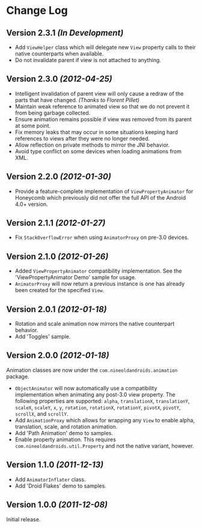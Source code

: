 Change Log
==========

Version 2.3.1 *(In Development)*
--------------------------------

 * Add `ViewHelper` class which will delegate new `View` property calls to
   their native counterparts when available.
 * Do not invalidate parent if view is not attached to anything.


Version 2.3.0 *(2012-04-25)*
----------------------------

 * Intelligent invalidation of parent view will only cause a redraw of the
   parts that have changed. *(Thanks to Florent Pillet)*
 * Maintain weak reference to animated view so that we do not prevent it from
   being garbage collected.
 * Ensure animation remains possible if view was removed from its parent at
   some point.
 * Fix memory leaks that may occur in some situations keeping hard references
   to views after they were no longer needed.
 * Allow reflection on private methods to mirror the JNI behavior.
 * Avoid type conflict on some devices when loading animations from XML.


Version 2.2.0 *(2012-01-30)*
----------------------------

 * Provide a feature-complete implementation of `ViewPropertyAnimator` for
   Honeycomb which previously did not offer the full API of the Android 4.0+
   version.


Version 2.1.1 *(2012-01-27)*
----------------------------

 * Fix `StackOverflowError` when using `AnimatorProxy` on pre-3.0 devices.


Version 2.1.0 *(2012-01-26)*
----------------------------

 * Added `ViewPropertyAnimator` compatibility implementation. See the
   'ViewPropertyAnimator Demo' sample for usage.
 * `AnimatorProxy` will now return a previous instance is one has already
   been created for the specified `View`.


Version 2.0.1 *(2012-01-18)*
----------------------------

 * Rotation and scale animation now mirrors the native counterpart behavior.
 * Add 'Toggles' sample.


Version 2.0.0 *(2012-01-18)*
----------------------------

Animation classes are now under the `com.nineoldandroids.animation` package.

 * `ObjectAnimator` will now automatically use a compatibility implementation
   when animating any post-3.0 view property. The following properties are
   supported: `alpha`, `translationX`, `translationY`, `scaleX`, `scaleY`,
   `x`, `y`, `rotation`, `rotationX`, `rotationY`, `pivotX`, `pivotY`,
   `scrollX`, and `scrollY`.
 * Add `AnimationProxy` which allows for wrapping any `View` to enable
   alpha, translation, scale, and rotation animation.
 * Add 'Path Animation' demo to samples.
 * Enable property animation. This requires `com.nineoldandroids.util.Property`
   and not the native variant, however.


Version 1.1.0 *(2011-12-13)*
----------------------------

 * Add `AnimatorInflater` class.
 * Add 'Droid Flakes' demo to samples.


Version 1.0.0 *(2011-12-08)*
----------------------------

Initial release.
